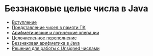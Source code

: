 Беззнаковые целые числа в Java
==============================

* [Вступление](unsigned-java-numbers.md)
* [Представление чисел в памяти ПК](numbers-in-memory.md)
* [Арифметические и логические операции](numbers-operations.md )
* [Целочисленное переполнение](integer-overflow.md)
* [Беззнаковая арифметика в Java](unsigned-arithmetics-java.md)
* [Решения для работы с Unsigned числами](unsigned-libraries-java.md)
